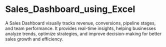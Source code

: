 # Sales_Dashboard_using_Excel
A Sales Dashboard visually tracks revenue, conversions, pipeline stages, and team performance. It provides real-time insights, helping businesses analyze trends, optimize strategies, and improve decision-making for better sales growth and efficiency.
